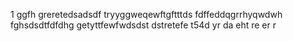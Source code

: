 1
ggfh
greretedsadsdf
tryyggweqewftgftttds
fdffeddqgrrhyqwdwh
fghsdsdtfdfdhg
getyttfewfwdsdst
dstretefe
t54d
yr
da
eht
re
er
r
